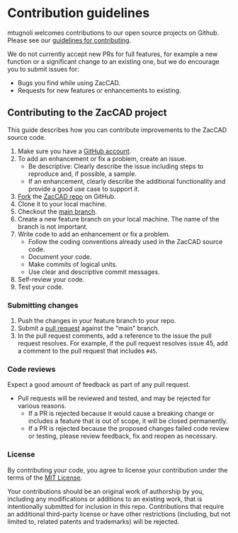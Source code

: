 # Contribution guidelines

mtugnoli welcomes contributions to our open source projects on Github. Please see our [guidelines for contributing](https://github.com/esri/contributing).

We do not currently accept new PRs for full features, for example a new function or a significant change to an existing one, but we do encourage you to submit issues for:

* Bugs you find while using ZacCAD.
* Requests for new features or enhancements to existing.

## Contributing to the ZacCAD project

This guide describes how you can contribute improvements to the ZacCAD source code.

1. Make sure you have a [GitHub account](https://github.com/signup/free).
2. To add an enhancement or fix a problem, create an issue.
    * Be descriptive: Clearly describe the issue including steps to reproduce and, if possible, a sample.
    * If an enhancement, clearly describe the additional functionality and provide a good use case to support it.
3. [Fork](https://help.github.com/articles/fork-a-repo) the [ZacCAD repo](https://github.com/mtugnoli/ZacCAD/) on GitHub.
4. Clone it to your local machine.
5. Checkout the [main branch](https://github.com/mtugnoli/ZacCAD/tree/main).
6. Create a new feature branch on your local machine. The name of the branch is not important.
7. Write code to add an enhancement or fix a problem.  
    * Follow the coding conventions already used in the ZacCAD source code.
    * Document your code.
    * Make commits of logical units.  
    * Use clear and descriptive commit messages.
8. Self-review your code.
9. Test your code.

### Submitting changes

1. Push the changes in your feature branch to your repo.
2. Submit a [pull request](https://help.github.com/articles/using-pull-requests) against the "main" branch.
3. In the pull request comments, add a reference to the issue the pull request resolves. For example, if the pull request resolves issue 45, add a comment to the pull request that includes `#45`.

### Code reviews

Expect a good amount of feedback as part of any pull request.

* Pull requests will be reviewed and tested, and may be rejected for various reasons.
  * If a PR is rejected because it would cause a breaking change or includes a feature that is out of scope, it will be closed permanently.
  * If a PR is rejected because the proposed changes failed code review or testing, please review feedback, fix and reopen as necessary.  

### License

By contributing your code, you agree to license your contribution under the terms of the [MIT License](LICENSE).

Your contributions should be an original work of authorship by you, including any modifications or additions to an existing work, that is intentionally submitted for inclusion in this repo. Contributions that require an additional third-party license or have other restrictions (including, but not limited to, related patents and trademarks) will be rejected.
